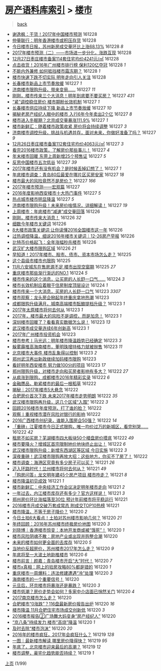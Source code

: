 [房产语料库索引](../../README.md)  > [楼市](楼市.md)
====
> [back](../README.md)

- [谢逸枫：干货！2017年中国楼市预测](http://jkwz.applinzi.com/ittc/6916824122461258757.html#%E8%B0%A2%E9%80%B8%E6%9E%AB%EF%BC%9A%E5%B9%B2%E8%B4%A7%EF%BC%812017%E5%B9%B4%E4%B8%AD%E5%9B%BD%E6%A5%BC%E5%B8%82%E9%A2%84%E6%B5%8B) 161228  
- [仲量联行：明年香港楼市或积压存货](http://jkwz.applinzi.com/ittc/6916755396609180676.html#%E4%BB%B2%E9%87%8F%E8%81%94%E8%A1%8C%EF%BC%9A%E6%98%8E%E5%B9%B4%E9%A6%99%E6%B8%AF%E6%A5%BC%E5%B8%82%E6%88%96%E7%A7%AF%E5%8E%8B%E5%AD%98%E8%B4%A7) 161228  
- [今日楼市日报，苏州新房成交量环比上涨68.13%](http://jkwz.applinzi.com/ittc/6916741467837301764.html#%E4%BB%8A%E6%97%A5%E6%A5%BC%E5%B8%82%E6%97%A5%E6%8A%A5%EF%BC%8C%E8%8B%8F%E5%B7%9E%E6%96%B0%E6%88%BF%E6%88%90%E4%BA%A4%E9%87%8F%E7%8E%AF%E6%AF%94%E4%B8%8A%E6%B6%A868.13%25) 161228 *8* 
- [2017年楼市预测（二）——市场进一步分化，涨跌互现](http://jkwz.applinzi.com/ittc/6916692751273165829.html#2017%E5%B9%B4%E6%A5%BC%E5%B8%82%E9%A2%84%E6%B5%8B%EF%BC%88%E4%BA%8C%EF%BC%89%E2%80%94%E2%80%94%E5%B8%82%E5%9C%BA%E8%BF%9B%E4%B8%80%E6%AD%A5%E5%88%86%E5%8C%96%EF%BC%8C%E6%B6%A8%E8%B7%8C%E4%BA%92%E7%8E%B0) 161228  
- [12月27日枣庄楼市备案114套住宅均价4241元/㎡](http://jkwz.applinzi.com/ittc/6916623498859774981.html#12%E6%9C%8827%E6%97%A5%E6%9E%A3%E5%BA%84%E6%A5%BC%E5%B8%82%E5%A4%87%E6%A1%88114%E5%A5%97%E4%BD%8F%E5%AE%85%E5%9D%87%E4%BB%B74241%E5%85%83%2F%E3%8E%A1) 161228  
- [点击收货！2016年广州楼市排行榜 保利120亿夺冠](http://jkwz.applinzi.com/ittc/6916614644616922117.html#%E7%82%B9%E5%87%BB%E6%94%B6%E8%B4%A7%EF%BC%812016%E5%B9%B4%E5%B9%BF%E5%B7%9E%E6%A5%BC%E5%B8%82%E6%8E%92%E8%A1%8C%E6%A6%9C+%E4%BF%9D%E5%88%A9120%E4%BA%BF%E5%A4%BA%E5%86%A0) 161228 *1* 
- [不能内外兼修 如何抵挡楼市霜冻期？](http://jkwz.applinzi.com/ittc/6916612916194575365.html#%E4%B8%8D%E8%83%BD%E5%86%85%E5%A4%96%E5%85%BC%E4%BF%AE+%E5%A6%82%E4%BD%95%E6%8A%B5%E6%8C%A1%E6%A5%BC%E5%B8%82%E9%9C%9C%E5%86%BB%E6%9C%9F%EF%BC%9F) 161228 *1* 
- [楼市快速下跌不切实际 明年走向引人关注](http://jkwz.applinzi.com/ittc/6916575273998091268.html#%E6%A5%BC%E5%B8%82%E5%BF%AB%E9%80%9F%E4%B8%8B%E8%B7%8C%E4%B8%8D%E5%88%87%E5%AE%9E%E9%99%85+%E6%98%8E%E5%B9%B4%E8%B5%B0%E5%90%91%E5%BC%95%E4%BA%BA%E5%85%B3%E6%B3%A8) 161228  
- [长春楼市新品上市节奏放缓](http://jkwz.applinzi.com/ittc/6916355480963515396.html#%E9%95%BF%E6%98%A5%E6%A5%BC%E5%B8%82%E6%96%B0%E5%93%81%E4%B8%8A%E5%B8%82%E8%8A%82%E5%A5%8F%E6%94%BE%E7%BC%93) 161227 *1* 
- [济南楼市限购升级，带来变局……](http://jkwz.applinzi.com/ittc/6916359411328353285.html#%E6%B5%8E%E5%8D%97%E6%A5%BC%E5%B8%82%E9%99%90%E8%B4%AD%E5%8D%87%E7%BA%A7%EF%BC%8C%E5%B8%A6%E6%9D%A5%E5%8F%98%E5%B1%80%E2%80%A6%E2%80%A6) 161227 *11* 
- [刚刚，楼市传来三个大消息！明年到底要不要买房？](http://jkwz.applinzi.com/ittc/6916359267979625477.html#%E5%88%9A%E5%88%9A%EF%BC%8C%E6%A5%BC%E5%B8%82%E4%BC%A0%E6%9D%A5%E4%B8%89%E4%B8%AA%E5%A4%A7%E6%B6%88%E6%81%AF%EF%BC%81%E6%98%8E%E5%B9%B4%E5%88%B0%E5%BA%95%E8%A6%81%E4%B8%8D%E8%A6%81%E4%B9%B0%E6%88%BF%EF%BC%9F) 161227 *431* 
- [“紧”调控稳住房价 楼市期盼长效机制](http://jkwz.applinzi.com/ittc/6916354672456893445.html#%E2%80%9C%E7%B4%A7%E2%80%9D%E8%B0%83%E6%8E%A7%E7%A8%B3%E4%BD%8F%E6%88%BF%E4%BB%B7+%E6%A5%BC%E5%B8%82%E6%9C%9F%E7%9B%BC%E9%95%BF%E6%95%88%E6%9C%BA%E5%88%B6) 161227 *1* 
- [长春楼市供应持续下降 新品上市节奏放缓](http://jkwz.applinzi.com/ittc/6916351727002715141.html#%E9%95%BF%E6%98%A5%E6%A5%BC%E5%B8%82%E4%BE%9B%E5%BA%94%E6%8C%81%E7%BB%AD%E4%B8%8B%E9%99%8D+%E6%96%B0%E5%93%81%E4%B8%8A%E5%B8%82%E8%8A%82%E5%A5%8F%E6%94%BE%E7%BC%93) 161227 *10* 
- [揭秘老房产经纪人眼中的楼市 入行6年今年卖出2个亿](http://jkwz.applinzi.com/ittc/6916336033758446597.html#%E6%8F%AD%E7%A7%98%E8%80%81%E6%88%BF%E4%BA%A7%E7%BB%8F%E7%BA%AA%E4%BA%BA%E7%9C%BC%E4%B8%AD%E7%9A%84%E6%A5%BC%E5%B8%82+%E5%85%A5%E8%A1%8C6%E5%B9%B4%E4%BB%8A%E5%B9%B4%E5%8D%96%E5%87%BA2%E4%B8%AA%E4%BA%BF) 161227 *8* 
- [楼市进入冬眠期？北京成交量暴涨111.9%](http://jkwz.applinzi.com/ittc/6916334052797056005.html#%E6%A5%BC%E5%B8%82%E8%BF%9B%E5%85%A5%E5%86%AC%E7%9C%A0%E6%9C%9F%EF%BC%9F%E5%8C%97%E4%BA%AC%E6%88%90%E4%BA%A4%E9%87%8F%E6%9A%B4%E6%B6%A8111.9%25) 161227 *1* 
- [楼市新鲜汇：随着楼市政策收紧 房价将会持续调整](http://jkwz.applinzi.com/ittc/6916273841856054277.html#%E6%A5%BC%E5%B8%82%E6%96%B0%E9%B2%9C%E6%B1%87%EF%BC%9A%E9%9A%8F%E7%9D%80%E6%A5%BC%E5%B8%82%E6%94%BF%E7%AD%96%E6%94%B6%E7%B4%A7+%E6%88%BF%E4%BB%B7%E5%B0%86%E4%BC%9A%E6%8C%81%E7%BB%AD%E8%B0%83%E6%95%B4) 161227 *3* 
- [济南楼市调控升级，挑战与机遇并存，面对未来，你做好准备了吗？](http://jkwz.applinzi.com/ittc/6916267429352440836.html#%E6%B5%8E%E5%8D%97%E6%A5%BC%E5%B8%82%E8%B0%83%E6%8E%A7%E5%8D%87%E7%BA%A7%EF%BC%8C%E6%8C%91%E6%88%98%E4%B8%8E%E6%9C%BA%E9%81%87%E5%B9%B6%E5%AD%98%EF%BC%8C%E9%9D%A2%E5%AF%B9%E6%9C%AA%E6%9D%A5%EF%BC%8C%E4%BD%A0%E5%81%9A%E5%A5%BD%E5%87%86%E5%A4%87%E4%BA%86%E5%90%97%EF%BC%9F) 161227 *9* 
- [12月26日枣庄楼市备案112套住宅均价4063元/㎡](http://jkwz.applinzi.com/ittc/6916264757043921925.html#12%E6%9C%8826%E6%97%A5%E6%9E%A3%E5%BA%84%E6%A5%BC%E5%B8%82%E5%A4%87%E6%A1%88112%E5%A5%97%E4%BD%8F%E5%AE%85%E5%9D%87%E4%BB%B74063%E5%85%83%2F%E3%8E%A1) 161227 *3* 
- [看完2016楼市政策，了解房价那些事儿！](http://jkwz.applinzi.com/ittc/6916260832400114693.html#%E7%9C%8B%E5%AE%8C2016%E6%A5%BC%E5%B8%82%E6%94%BF%E7%AD%96%EF%BC%8C%E4%BA%86%E8%A7%A3%E6%88%BF%E4%BB%B7%E9%82%A3%E4%BA%9B%E4%BA%8B%E5%84%BF%EF%BC%81) 161227 *4* 
- [年末楼市回暖 东莞上周新增25个预售证](http://jkwz.applinzi.com/ittc/6916255306631087108.html#%E5%B9%B4%E6%9C%AB%E6%A5%BC%E5%B8%82%E5%9B%9E%E6%9A%96+%E4%B8%9C%E8%8E%9E%E4%B8%8A%E5%91%A8%E6%96%B0%E5%A2%9E25%E4%B8%AA%E9%A2%84%E5%94%AE%E8%AF%81) 161227 *5* 
- [反思中国楼市五次低谷](http://jkwz.applinzi.com/ittc/6916249501768877060.html#%E5%8F%8D%E6%80%9D%E4%B8%AD%E5%9B%BD%E6%A5%BC%E5%B8%82%E4%BA%94%E6%AC%A1%E4%BD%8E%E8%B0%B7) 161227 *39* 
- [2017年楼市还有没有机会？是时候丢掉幻想了！](http://jkwz.applinzi.com/ittc/6916239816831534085.html#2017%E5%B9%B4%E6%A5%BC%E5%B8%82%E8%BF%98%E6%9C%89%E6%B2%A1%E6%9C%89%E6%9C%BA%E4%BC%9A%EF%BC%9F%E6%98%AF%E6%97%B6%E5%80%99%E4%B8%A2%E6%8E%89%E5%B9%BB%E6%83%B3%E4%BA%86%EF%BC%81) 161227 *1* 
- [年底楼市调查：青岛80后最爱在哪片区买房安家](http://jkwz.applinzi.com/ittc/6916238582913434628.html#%E5%B9%B4%E5%BA%95%E6%A5%BC%E5%B8%82%E8%B0%83%E6%9F%A5%EF%BC%9A%E9%9D%92%E5%B2%9B80%E5%90%8E%E6%9C%80%E7%88%B1%E5%9C%A8%E5%93%AA%E7%89%87%E5%8C%BA%E4%B9%B0%E6%88%BF%E5%AE%89%E5%AE%B6) 161227 *18* 
- [楼市最大的风险竟然不是房价？](http://jkwz.applinzi.com/ittc/6916234063647360005.html#%E6%A5%BC%E5%B8%82%E6%9C%80%E5%A4%A7%E7%9A%84%E9%A3%8E%E9%99%A9%E7%AB%9F%E7%84%B6%E4%B8%8D%E6%98%AF%E6%88%BF%E4%BB%B7%EF%BC%9F) 161227 *166* 
- [2017年楼市预测——宏观篇](http://jkwz.applinzi.com/ittc/6916233252003382276.html#2017%E5%B9%B4%E6%A5%BC%E5%B8%82%E9%A2%84%E6%B5%8B%E2%80%94%E2%80%94%E5%AE%8F%E8%A7%82%E7%AF%87) 161227  
- [2016年度影响西安楼市十大热门事件](http://jkwz.applinzi.com/ittc/6916226502344836100.html#2016%E5%B9%B4%E5%BA%A6%E5%BD%B1%E5%93%8D%E8%A5%BF%E5%AE%89%E6%A5%BC%E5%B8%82%E5%8D%81%E5%A4%A7%E7%83%AD%E9%97%A8%E4%BA%8B%E4%BB%B6) 161227 *5* 
- [热点城市楼市明显降温](http://jkwz.applinzi.com/ittc/6916172618746299397.html#%E7%83%AD%E7%82%B9%E5%9F%8E%E5%B8%82%E6%A5%BC%E5%B8%82%E6%98%8E%E6%98%BE%E9%99%8D%E6%B8%A9) 161227 *5* 
- [济南楼市限购升级！未来房价啥情况，详细解读！](http://jkwz.applinzi.com/ittc/6916201853665936389.html#%E6%B5%8E%E5%8D%97%E6%A5%BC%E5%B8%82%E9%99%90%E8%B4%AD%E5%8D%87%E7%BA%A7%EF%BC%81%E6%9C%AA%E6%9D%A5%E6%88%BF%E4%BB%B7%E5%95%A5%E6%83%85%E5%86%B5%EF%BC%8C%E8%AF%A6%E7%BB%86%E8%A7%A3%E8%AF%BB%EF%BC%81) 161227 *19* 
- [上周楼市：年底楼市“减速”成交量回落](http://jkwz.applinzi.com/ittc/6916065184887342085.html#%E4%B8%8A%E5%91%A8%E6%A5%BC%E5%B8%82%EF%BC%9A%E5%B9%B4%E5%BA%95%E6%A5%BC%E5%B8%82%E2%80%9C%E5%87%8F%E9%80%9F%E2%80%9D%E6%88%90%E4%BA%A4%E9%87%8F%E5%9B%9E%E8%90%BD) 161226  
- [刚刚，楼市传来大消息！](http://jkwz.applinzi.com/ittc/6916065120664159236.html#%E5%88%9A%E5%88%9A%EF%BC%8C%E6%A5%BC%E5%B8%82%E4%BC%A0%E6%9D%A5%E5%A4%A7%E6%B6%88%E6%81%AF%EF%BC%81) 161226 *32* 
- [细数今年楼市关键词](http://jkwz.applinzi.com/ittc/6915897224164017157.html#%E7%BB%86%E6%95%B0%E4%BB%8A%E5%B9%B4%E6%A5%BC%E5%B8%82%E5%85%B3%E9%94%AE%E8%AF%8D) 161226  
- [8大楼市政策关键词 让你读懂2016全国楼市这一年](http://jkwz.applinzi.com/ittc/6915892861995582469.html#8%E5%A4%A7%E6%A5%BC%E5%B8%82%E6%94%BF%E7%AD%96%E5%85%B3%E9%94%AE%E8%AF%8D+%E8%AE%A9%E4%BD%A0%E8%AF%BB%E6%87%822016%E5%85%A8%E5%9B%BD%E6%A5%BC%E5%B8%82%E8%BF%99%E4%B8%80%E5%B9%B4) 161226  
- [过热调控降温，细说2016年楼市关键词｜12-26房产早报](http://jkwz.applinzi.com/ittc/6915881235598803973.html#%E8%BF%87%E7%83%AD%E8%B0%83%E6%8E%A7%E9%99%8D%E6%B8%A9%EF%BC%8C%E7%BB%86%E8%AF%B42016%E5%B9%B4%E6%A5%BC%E5%B8%82%E5%85%B3%E9%94%AE%E8%AF%8D%EF%BD%9C12-26%E6%88%BF%E4%BA%A7%E6%97%A9%E6%8A%A5) 161226  
- [比特币价格起飞：全年涨幅秒杀楼市](http://jkwz.applinzi.com/ittc/6915858615184655364.html#%E6%AF%94%E7%89%B9%E5%B8%81%E4%BB%B7%E6%A0%BC%E8%B5%B7%E9%A3%9E%EF%BC%9A%E5%85%A8%E5%B9%B4%E6%B6%A8%E5%B9%85%E7%A7%92%E6%9D%80%E6%A5%BC%E5%B8%82) 161226  
- [武汉扩大楼市限购区域](http://jkwz.applinzi.com/ittc/6915735758790198277.html#%E6%AD%A6%E6%B1%89%E6%89%A9%E5%A4%A7%E6%A5%BC%E5%B8%82%E9%99%90%E8%B4%AD%E5%8C%BA%E5%9F%9F) 161226 *21* 
- [早知道！2017年楼市、股市、债市、资本市场怎么走？](http://jkwz.applinzi.com/ittc/6915638364350186500.html#%E6%97%A9%E7%9F%A5%E9%81%93%EF%BC%812017%E5%B9%B4%E6%A5%BC%E5%B8%82%E3%80%81%E8%82%A1%E5%B8%82%E3%80%81%E5%80%BA%E5%B8%82%E3%80%81%E8%B5%84%E6%9C%AC%E5%B8%82%E5%9C%BA%E6%80%8E%E4%B9%88%E8%B5%B0%EF%BC%9F) 161225  
- [这个县级市楼市也限购](http://jkwz.applinzi.com/ittc/6915593239259513861.html#%E8%BF%99%E4%B8%AA%E5%8E%BF%E7%BA%A7%E5%B8%82%E6%A5%BC%E5%B8%82%E4%B9%9F%E9%99%90%E8%B4%AD) 161225  
- [11月六安城东在售房源不足 楼市出现空窗期](http://jkwz.applinzi.com/ittc/6915572464485925892.html#11%E6%9C%88%E5%85%AD%E5%AE%89%E5%9F%8E%E4%B8%9C%E5%9C%A8%E5%94%AE%E6%88%BF%E6%BA%90%E4%B8%8D%E8%B6%B3+%E6%A5%BC%E5%B8%82%E5%87%BA%E7%8E%B0%E7%A9%BA%E7%AA%97%E6%9C%9F) 161225 *27* 
- [重庆楼市那些渐行渐远的NO.1](http://jkwz.applinzi.com/ittc/6915330915596502020.html#%E9%87%8D%E5%BA%86%E6%A5%BC%E5%B8%82%E9%82%A3%E4%BA%9B%E6%B8%90%E8%A1%8C%E6%B8%90%E8%BF%9C%E7%9A%84NO.1) 161224 *5* 
- [楼市传来的这个消息，让买房的人长舒一口气……](http://jkwz.applinzi.com/ittc/6915187687115195397.html#%E6%A5%BC%E5%B8%82%E4%BC%A0%E6%9D%A5%E7%9A%84%E8%BF%99%E4%B8%AA%E6%B6%88%E6%81%AF%EF%BC%8C%E8%AE%A9%E4%B9%B0%E6%88%BF%E7%9A%84%E4%BA%BA%E9%95%BF%E8%88%92%E4%B8%80%E5%8F%A3%E6%B0%94%E2%80%A6%E2%80%A6) 161224 *3* 
- [楼市长效机制应着眼于住房制度顶层设计](http://jkwz.applinzi.com/ittc/6915005990847382532.html#%E6%A5%BC%E5%B8%82%E9%95%BF%E6%95%88%E6%9C%BA%E5%88%B6%E5%BA%94%E7%9D%80%E7%9C%BC%E4%BA%8E%E4%BD%8F%E6%88%BF%E5%88%B6%E5%BA%A6%E9%A1%B6%E5%B1%82%E8%AE%BE%E8%AE%A1) 161224 *1* 
- [楼市传来一个大消息，买房的人长舒一口气](http://jkwz.applinzi.com/ittc/6914945477086020613.html#%E6%A5%BC%E5%B8%82%E4%BC%A0%E6%9D%A5%E4%B8%80%E4%B8%AA%E5%A4%A7%E6%B6%88%E6%81%AF%EF%BC%8C%E4%B9%B0%E6%88%BF%E7%9A%84%E4%BA%BA%E9%95%BF%E8%88%92%E4%B8%80%E5%8F%A3%E6%B0%94) 161223 *3307* 
- [楼市观察：龙头房企掀起年终重庆拿地热潮](http://jkwz.applinzi.com/ittc/6914932804382360580.html#%E6%A5%BC%E5%B8%82%E8%A7%82%E5%AF%9F%EF%BC%9A%E9%BE%99%E5%A4%B4%E6%88%BF%E4%BC%81%E6%8E%80%E8%B5%B7%E5%B9%B4%E7%BB%88%E9%87%8D%E5%BA%86%E6%8B%BF%E5%9C%B0%E7%83%AD%E6%BD%AE) 161223  
- [成都限购升级满月，城南高端楼市酝酿提档升级？](http://jkwz.applinzi.com/ittc/6914892673235551236.html#%E6%88%90%E9%83%BD%E9%99%90%E8%B4%AD%E5%8D%87%E7%BA%A7%E6%BB%A1%E6%9C%88%EF%BC%8C%E5%9F%8E%E5%8D%97%E9%AB%98%E7%AB%AF%E6%A5%BC%E5%B8%82%E9%85%9D%E9%85%BF%E6%8F%90%E6%A1%A3%E5%8D%87%E7%BA%A7%EF%BC%9F) 161223 *1* 
- [2017年太原楼市将何去何从](http://jkwz.applinzi.com/ittc/6914748888153326597.html#2017%E5%B9%B4%E5%A4%AA%E5%8E%9F%E6%A5%BC%E5%B8%82%E5%B0%86%E4%BD%95%E5%8E%BB%E4%BD%95%E4%BB%8E) 161223 *1* 
- [2017年，楼市最大的风险不是调控，而是加息！](http://jkwz.applinzi.com/ittc/6914856976835412997.html#2017%E5%B9%B4%EF%BC%8C%E6%A5%BC%E5%B8%82%E6%9C%80%E5%A4%A7%E7%9A%84%E9%A3%8E%E9%99%A9%E4%B8%8D%E6%98%AF%E8%B0%83%E6%8E%A7%EF%BC%8C%E8%80%8C%E6%98%AF%E5%8A%A0%E6%81%AF%EF%BC%81) 161223 *1* 
- [深圳楼市回暖了？看看真实数据怎么说！](http://jkwz.applinzi.com/ittc/6914854696505574405.html#%E6%B7%B1%E5%9C%B3%E6%A5%BC%E5%B8%82%E5%9B%9E%E6%9A%96%E4%BA%86%EF%BC%9F%E7%9C%8B%E7%9C%8B%E7%9C%9F%E5%AE%9E%E6%95%B0%E6%8D%AE%E6%80%8E%E4%B9%88%E8%AF%B4%EF%BC%81) 161223 *13* 
- [武汉楼市成交量连续6年创新高](http://jkwz.applinzi.com/ittc/6914759685915018244.html#%E6%AD%A6%E6%B1%89%E6%A5%BC%E5%B8%82%E6%88%90%E4%BA%A4%E9%87%8F%E8%BF%9E%E7%BB%AD6%E5%B9%B4%E5%88%9B%E6%96%B0%E9%AB%98) 161223 *1* 
- [2017年广州楼市投资机会](http://jkwz.applinzi.com/ittc/6914798592996148229.html#2017%E5%B9%B4%E5%B9%BF%E5%B7%9E%E6%A5%BC%E5%B8%82%E6%8A%95%E8%B5%84%E6%9C%BA%E4%BC%9A) 161223  
- [楼市参考丨马光远：明年楼市降温趋势已经确定](http://jkwz.applinzi.com/ittc/6914779511987373060.html#%E6%A5%BC%E5%B8%82%E5%8F%82%E8%80%83%E4%B8%A8%E9%A9%AC%E5%85%89%E8%BF%9C%EF%BC%9A%E6%98%8E%E5%B9%B4%E6%A5%BC%E5%B8%82%E9%99%8D%E6%B8%A9%E8%B6%8B%E5%8A%BF%E5%B7%B2%E7%BB%8F%E7%A1%AE%E5%AE%9A) 161223 *3* 
- [躲雾霾推高海南楼市，董明珠增持格力就被抛售](http://jkwz.applinzi.com/ittc/6914753202171151365.html#%E8%BA%B2%E9%9B%BE%E9%9C%BE%E6%8E%A8%E9%AB%98%E6%B5%B7%E5%8D%97%E6%A5%BC%E5%B8%82%EF%BC%8C%E8%91%A3%E6%98%8E%E7%8F%A0%E5%A2%9E%E6%8C%81%E6%A0%BC%E5%8A%9B%E5%B0%B1%E8%A2%AB%E6%8A%9B%E5%94%AE) 161223 *11* 
- [北京楼市大事件 楼市乱象得以控制](http://jkwz.applinzi.com/ittc/6914749810124260356.html#%E5%8C%97%E4%BA%AC%E6%A5%BC%E5%B8%82%E5%A4%A7%E4%BA%8B%E4%BB%B6+%E6%A5%BC%E5%B8%82%E4%B9%B1%E8%B1%A1%E5%BE%97%E4%BB%A5%E6%8E%A7%E5%88%B6) 161223 *2* 
- [郑州武汉再出新政继续加码楼市限购](http://jkwz.applinzi.com/ittc/6914727091873776645.html#%E9%83%91%E5%B7%9E%E6%AD%A6%E6%B1%89%E5%86%8D%E5%87%BA%E6%96%B0%E6%94%BF%E7%BB%A7%E7%BB%AD%E5%8A%A0%E7%A0%81%E6%A5%BC%E5%B8%82%E9%99%90%E8%B4%AD) 161223  
- [看好明年西安楼市 努力做100分的项目](http://jkwz.applinzi.com/ittc/6914669123606152197.html#%E7%9C%8B%E5%A5%BD%E6%98%8E%E5%B9%B4%E8%A5%BF%E5%AE%89%E6%A5%BC%E5%B8%82+%E5%8A%AA%E5%8A%9B%E5%81%9A100%E5%88%86%E7%9A%84%E9%A1%B9%E7%9B%AE) 161223 *17* 
- [郑州限购升级，对楼市走向和买房者影响有多大？](http://jkwz.applinzi.com/ittc/6914559014011929604.html#%E9%83%91%E5%B7%9E%E9%99%90%E8%B4%AD%E5%8D%87%E7%BA%A7%EF%BC%8C%E5%AF%B9%E6%A5%BC%E5%B8%82%E8%B5%B0%E5%90%91%E5%92%8C%E4%B9%B0%E6%88%BF%E8%80%85%E5%BD%B1%E5%93%8D%E6%9C%89%E5%A4%9A%E5%A4%A7%EF%BC%9F) 161222 *27* 
- [从疯涨到限购，成都楼市2016年精彩实录](http://jkwz.applinzi.com/ittc/6914518928574645253.html#%E4%BB%8E%E7%96%AF%E6%B6%A8%E5%88%B0%E9%99%90%E8%B4%AD%EF%BC%8C%E6%88%90%E9%83%BD%E6%A5%BC%E5%B8%822016%E5%B9%B4%E7%B2%BE%E5%BD%A9%E5%AE%9E%E5%BD%95) 161222 *6* 
- [金融赝品，勒紧楼市的最后一根稻草](http://jkwz.applinzi.com/ittc/6914506582397551620.html#%E9%87%91%E8%9E%8D%E8%B5%9D%E5%93%81%EF%BC%8C%E5%8B%92%E7%B4%A7%E6%A5%BC%E5%B8%82%E7%9A%84%E6%9C%80%E5%90%8E%E4%B8%80%E6%A0%B9%E7%A8%BB%E8%8D%89) 161222  
- [揭秘｜2017年楼市5大悬念](http://jkwz.applinzi.com/ittc/6914501340968780805.html#%E6%8F%AD%E7%A7%98%EF%BD%9C2017%E5%B9%B4%E6%A5%BC%E5%B8%825%E5%A4%A7%E6%82%AC%E5%BF%B5) 161222  
- [合肥房价首次下跌 未来2017年楼市走势明朗](http://jkwz.applinzi.com/ittc/6914459357923509253.html#%E5%90%88%E8%82%A5%E6%88%BF%E4%BB%B7%E9%A6%96%E6%AC%A1%E4%B8%8B%E8%B7%8C+%E6%9C%AA%E6%9D%A52017%E5%B9%B4%E6%A5%BC%E5%B8%82%E8%B5%B0%E5%8A%BF%E6%98%8E%E6%9C%97) 161222 *35* 
- [武汉楼市限购再升级，这几个区域“入围”](http://jkwz.applinzi.com/ittc/6914450127103476741.html#%E6%AD%A6%E6%B1%89%E6%A5%BC%E5%B8%82%E9%99%90%E8%B4%AD%E5%86%8D%E5%8D%87%E7%BA%A7%EF%BC%8C%E8%BF%99%E5%87%A0%E4%B8%AA%E5%8C%BA%E5%9F%9F%E2%80%9C%E5%85%A5%E5%9B%B4%E2%80%9D) 161222 *3* 
- [回顾2016楼市年度预测，打了谁的脸？](http://jkwz.applinzi.com/ittc/6914404992151979012.html#%E5%9B%9E%E9%A1%BE2016%E6%A5%BC%E5%B8%82%E5%B9%B4%E5%BA%A6%E9%A2%84%E6%B5%8B%EF%BC%8C%E6%89%93%E4%BA%86%E8%B0%81%E7%9A%84%E8%84%B8%EF%BC%9F) 161222  
- [观察丨重视楼市潜在风险对银行的影响](http://jkwz.applinzi.com/ittc/6914398814525195268.html#%E8%A7%82%E5%AF%9F%E4%B8%A8%E9%87%8D%E8%A7%86%E6%A5%BC%E5%B8%82%E6%BD%9C%E5%9C%A8%E9%A3%8E%E9%99%A9%E5%AF%B9%E9%93%B6%E8%A1%8C%E7%9A%84%E5%BD%B1%E5%93%8D) 161222  
- [2016广西楼市创纪录，谁能入围房企50强？](http://jkwz.applinzi.com/ittc/6914392530228872196.html#2016%E5%B9%BF%E8%A5%BF%E6%A5%BC%E5%B8%82%E5%88%9B%E7%BA%AA%E5%BD%95%EF%BC%8C%E8%B0%81%E8%83%BD%E5%85%A5%E5%9B%B4%E6%88%BF%E4%BC%8150%E5%BC%BA%EF%BC%9F) 161222 *14* 
- [「重磅」江夏楼市今日正式限购，唯一均价过万的新城区，看完别哭……](http://jkwz.applinzi.com/ittc/6914370738118460421.html#%E3%80%8C%E9%87%8D%E7%A3%85%E3%80%8D%E6%B1%9F%E5%A4%8F%E6%A5%BC%E5%B8%82%E4%BB%8A%E6%97%A5%E6%AD%A3%E5%BC%8F%E9%99%90%E8%B4%AD%EF%BC%8C%E5%94%AF%E4%B8%80%E5%9D%87%E4%BB%B7%E8%BF%87%E4%B8%87%E7%9A%84%E6%96%B0%E5%9F%8E%E5%8C%BA%EF%BC%8C%E7%9C%8B%E5%AE%8C%E5%88%AB%E5%93%AD%E2%80%A6%E2%80%A6) 161222 *42* 
- [租房不如买房？芜湖楼市四大板块50个楼盘房价摸底](http://jkwz.applinzi.com/ittc/6914369350017745925.html#%E7%A7%9F%E6%88%BF%E4%B8%8D%E5%A6%82%E4%B9%B0%E6%88%BF%EF%BC%9F%E8%8A%9C%E6%B9%96%E6%A5%BC%E5%B8%82%E5%9B%9B%E5%A4%A7%E6%9D%BF%E5%9D%9750%E4%B8%AA%E6%A5%BC%E7%9B%98%E6%88%BF%E4%BB%B7%E6%91%B8%E5%BA%95) 161222 *49* 
- [楼市要降火？增城区首宗限制地价地块终止出让！](http://jkwz.applinzi.com/ittc/6914367438119781380.html#%E6%A5%BC%E5%B8%82%E8%A6%81%E9%99%8D%E7%81%AB%EF%BC%9F%E5%A2%9E%E5%9F%8E%E5%8C%BA%E9%A6%96%E5%AE%97%E9%99%90%E5%88%B6%E5%9C%B0%E4%BB%B7%E5%9C%B0%E5%9D%97%E7%BB%88%E6%AD%A2%E5%87%BA%E8%AE%A9%EF%BC%81) 161222 *6* 
- [武汉楼市限购升级：新增东西湖区等区域 今日实施](http://jkwz.applinzi.com/ittc/6914364471043949573.html#%E6%AD%A6%E6%B1%89%E6%A5%BC%E5%B8%82%E9%99%90%E8%B4%AD%E5%8D%87%E7%BA%A7%EF%BC%9A%E6%96%B0%E5%A2%9E%E4%B8%9C%E8%A5%BF%E6%B9%96%E5%8C%BA%E7%AD%89%E5%8C%BA%E5%9F%9F+%E4%BB%8A%E6%97%A5%E5%AE%9E%E6%96%BD) 161222 *3* 
- [深夜重磅！武汉楼市限购再放大招：这些地方，你买不了房了！](http://jkwz.applinzi.com/ittc/6914363445016527877.html#%E6%B7%B1%E5%A4%9C%E9%87%8D%E7%A3%85%EF%BC%81%E6%AD%A6%E6%B1%89%E6%A5%BC%E5%B8%82%E9%99%90%E8%B4%AD%E5%86%8D%E6%94%BE%E5%A4%A7%E6%8B%9B%EF%BC%9A%E8%BF%99%E4%BA%9B%E5%9C%B0%E6%96%B9%EF%BC%8C%E4%BD%A0%E4%B9%B0%E4%B8%8D%E4%BA%86%E6%88%BF%E4%BA%86%EF%BC%81) 161222  
- [楼市调查：海港区究竟有多少房子可以买？](http://jkwz.applinzi.com/ittc/6914191745951990788.html#%E6%A5%BC%E5%B8%82%E8%B0%83%E6%9F%A5%EF%BC%9A%E6%B5%B7%E6%B8%AF%E5%8C%BA%E7%A9%B6%E7%AB%9F%E6%9C%89%E5%A4%9A%E5%B0%91%E6%88%BF%E5%AD%90%E5%8F%AF%E4%BB%A5%E4%B9%B0%EF%BC%9F) 161221 *26* 
- [迈入环路时代！兰州楼市将何去何从？](http://jkwz.applinzi.com/ittc/6914140436808860676.html#%E8%BF%88%E5%85%A5%E7%8E%AF%E8%B7%AF%E6%97%B6%E4%BB%A3%EF%BC%81%E5%85%B0%E5%B7%9E%E6%A5%BC%E5%B8%82%E5%B0%86%E4%BD%95%E5%8E%BB%E4%BD%95%E4%BB%8E%EF%BC%9F) 161221 *49* 
- [「购房问答」龙文明年建45个房产项目 楼市咋走？](http://jkwz.applinzi.com/ittc/6914128677674943492.html#%E3%80%8C%E8%B4%AD%E6%88%BF%E9%97%AE%E7%AD%94%E3%80%8D%E9%BE%99%E6%96%87%E6%98%8E%E5%B9%B4%E5%BB%BA45%E4%B8%AA%E6%88%BF%E4%BA%A7%E9%A1%B9%E7%9B%AE+%E6%A5%BC%E5%B8%82%E5%92%8B%E8%B5%B0%EF%BC%9F) 161221 *8* 
- [楼市降温初见成效](http://jkwz.applinzi.com/ittc/6914095731966477316.html#%E6%A5%BC%E5%B8%82%E9%99%8D%E6%B8%A9%E5%88%9D%E8%A7%81%E6%88%90%E6%95%88) 161221 *1* 
- [楼市新鲜汇：中央经济工作会议决定明年楼市走向](http://jkwz.applinzi.com/ittc/6914087568349332485.html#%E6%A5%BC%E5%B8%82%E6%96%B0%E9%B2%9C%E6%B1%87%EF%BC%9A%E4%B8%AD%E5%A4%AE%E7%BB%8F%E6%B5%8E%E5%B7%A5%E4%BD%9C%E4%BC%9A%E8%AE%AE%E5%86%B3%E5%AE%9A%E6%98%8E%E5%B9%B4%E6%A5%BC%E5%B8%82%E8%B5%B0%E5%90%91) 161221 *2* 
- [一年过去，内江楼市库存还有多少？官方这样说！](http://jkwz.applinzi.com/ittc/6914038252666618885.html#%E4%B8%80%E5%B9%B4%E8%BF%87%E5%8E%BB%EF%BC%8C%E5%86%85%E6%B1%9F%E6%A5%BC%E5%B8%82%E5%BA%93%E5%AD%98%E8%BF%98%E6%9C%89%E5%A4%9A%E5%B0%91%EF%BC%9F%E5%AE%98%E6%96%B9%E8%BF%99%E6%A0%B7%E8%AF%B4%EF%BC%81) 161221 *3* 
- [郑州房价环比涨幅落至30位 预计年前楼市将平稳运行](http://jkwz.applinzi.com/ittc/6914036299832230916.html#%E9%83%91%E5%B7%9E%E6%88%BF%E4%BB%B7%E7%8E%AF%E6%AF%94%E6%B6%A8%E5%B9%85%E8%90%BD%E8%87%B330%E4%BD%8D+%E9%A2%84%E8%AE%A1%E5%B9%B4%E5%89%8D%E6%A5%BC%E5%B8%82%E5%B0%86%E5%B9%B3%E7%A8%B3%E8%BF%90%E8%A1%8C) 161221  
- [2016楼市月成交破万套成常态 附成交TOP10热榜](http://jkwz.applinzi.com/ittc/6914018122725327877.html#2016%E6%A5%BC%E5%B8%82%E6%9C%88%E6%88%90%E4%BA%A4%E7%A0%B4%E4%B8%87%E5%A5%97%E6%88%90%E5%B8%B8%E6%80%81+%E9%99%84%E6%88%90%E4%BA%A4TOP10%E7%83%AD%E6%A6%9C) 161221  
- [楼市降温，不等于房子降价？](http://jkwz.applinzi.com/ittc/6913824967774176261.html#%E6%A5%BC%E5%B8%82%E9%99%8D%E6%B8%A9%EF%BC%8C%E4%B8%8D%E7%AD%89%E4%BA%8E%E6%88%BF%E5%AD%90%E9%99%8D%E4%BB%B7%EF%BC%9F) 161220 *2* 
- [今日土拍6大看点！土拍对苏州楼市影响几何？](http://jkwz.applinzi.com/ittc/6913801962159342597.html#%E4%BB%8A%E6%97%A5%E5%9C%9F%E6%8B%8D6%E5%A4%A7%E7%9C%8B%E7%82%B9%EF%BC%81%E5%9C%9F%E6%8B%8D%E5%AF%B9%E8%8B%8F%E5%B7%9E%E6%A5%BC%E5%B8%82%E5%BD%B1%E5%93%8D%E5%87%A0%E4%BD%95%EF%BC%9F) 161220 *21* 
- [年终回顾：2016年苏州楼市终极房价地图](http://jkwz.applinzi.com/ittc/6913794431093572612.html#%E5%B9%B4%E7%BB%88%E5%9B%9E%E9%A1%BE%EF%BC%9A2016%E5%B9%B4%E8%8B%8F%E5%B7%9E%E6%A5%BC%E5%B8%82%E7%BB%88%E6%9E%81%E6%88%BF%E4%BB%B7%E5%9C%B0%E5%9B%BE) 161220 *3* 
- [刘晓博｜香港楼市惊变：本地开发商或被“饿死”！](http://jkwz.applinzi.com/ittc/6913785203746407428.html#%E5%88%98%E6%99%93%E5%8D%9A%EF%BD%9C%E9%A6%99%E6%B8%AF%E6%A5%BC%E5%B8%82%E6%83%8A%E5%8F%98%EF%BC%9A%E6%9C%AC%E5%9C%B0%E5%BC%80%E5%8F%91%E5%95%86%E6%88%96%E8%A2%AB%E2%80%9C%E9%A5%BF%E6%AD%BB%E2%80%9D%EF%BC%81) 161220 *1* 
- [楼市风险阴魂不散：房地产业或出现并购整合潮](http://jkwz.applinzi.com/ittc/6913756586073129988.html#%E6%A5%BC%E5%B8%82%E9%A3%8E%E9%99%A9%E9%98%B4%E9%AD%82%E4%B8%8D%E6%95%A3%EF%BC%9A%E6%88%BF%E5%9C%B0%E4%BA%A7%E4%B8%9A%E6%88%96%E5%87%BA%E7%8E%B0%E5%B9%B6%E8%B4%AD%E6%95%B4%E5%90%88%E6%BD%AE) 161220  
- [未来的楼市如何更全面的去库存](http://jkwz.applinzi.com/ittc/6913738585957467141.html#%E6%9C%AA%E6%9D%A5%E7%9A%84%E6%A5%BC%E5%B8%82%E5%A6%82%E4%BD%95%E6%9B%B4%E5%85%A8%E9%9D%A2%E7%9A%84%E5%8E%BB%E5%BA%93%E5%AD%98) 161220 *5* 
- [当地价反超房价，苏州楼市2017年怎么走？](http://jkwz.applinzi.com/ittc/6913738510132839428.html#%E5%BD%93%E5%9C%B0%E4%BB%B7%E5%8F%8D%E8%B6%85%E6%88%BF%E4%BB%B7%EF%BC%8C%E8%8B%8F%E5%B7%9E%E6%A5%BC%E5%B8%822017%E5%B9%B4%E6%80%8E%E4%B9%88%E8%B5%B0%EF%BC%9F) 161220 *9* 
- [年底将至一大波土地助推楼市](http://jkwz.applinzi.com/ittc/6913735208678720516.html#%E5%B9%B4%E5%BA%95%E5%B0%86%E8%87%B3%E4%B8%80%E5%A4%A7%E6%B3%A2%E5%9C%9F%E5%9C%B0%E5%8A%A9%E6%8E%A8%E6%A5%BC%E5%B8%82) 161220 *6* 
- [楼市前言｜颜嘉：青岛楼市开启“大”时代！](http://jkwz.applinzi.com/ittc/6913723706844382212.html#%E6%A5%BC%E5%B8%82%E5%89%8D%E8%A8%80%EF%BD%9C%E9%A2%9C%E5%98%89%EF%BC%9A%E9%9D%92%E5%B2%9B%E6%A5%BC%E5%B8%82%E5%BC%80%E5%90%AF%E2%80%9C%E5%A4%A7%E2%80%9D%E6%97%B6%E4%BB%A3%EF%BC%81) 161220 *7* 
- [楼市x真相：网上的验房攻略80%都是错的](http://jkwz.applinzi.com/ittc/6913722184785986565.html#%E6%A5%BC%E5%B8%82x%E7%9C%9F%E7%9B%B8%EF%BC%9A%E7%BD%91%E4%B8%8A%E7%9A%84%E9%AA%8C%E6%88%BF%E6%94%BB%E7%95%A580%25%E9%83%BD%E6%98%AF%E9%94%99%E7%9A%84) 161220 *1* 
- [重庆楼市一周爆料：违法修建遭遇“冷”处理](http://jkwz.applinzi.com/ittc/6913681270340322308.html#%E9%87%8D%E5%BA%86%E6%A5%BC%E5%B8%82%E4%B8%80%E5%91%A8%E7%88%86%E6%96%99%EF%BC%9A%E8%BF%9D%E6%B3%95%E4%BF%AE%E5%BB%BA%E9%81%AD%E9%81%87%E2%80%9C%E5%86%B7%E2%80%9D%E5%A4%84%E7%90%86) 161220 *3* 
- [海南楼市的一个重要信号！](http://jkwz.applinzi.com/ittc/6913679275848107012.html#%E6%B5%B7%E5%8D%97%E6%A5%BC%E5%B8%82%E7%9A%84%E4%B8%80%E4%B8%AA%E9%87%8D%E8%A6%81%E4%BF%A1%E5%8F%B7%EF%BC%81) 161220  
- [元旦后，环京楼市将暴涨还是暴跌？](http://jkwz.applinzi.com/ittc/6913678952953807877.html#%E5%85%83%E6%97%A6%E5%90%8E%EF%BC%8C%E7%8E%AF%E4%BA%AC%E6%A5%BC%E5%B8%82%E5%B0%86%E6%9A%B4%E6%B6%A8%E8%BF%98%E6%98%AF%E6%9A%B4%E8%B7%8C%EF%BC%9F) 161220 *3* 
- [楼市低潮？房价走势会如何？多家中介店面已悄然关门](http://jkwz.applinzi.com/ittc/6913678087727612933.html#%E6%A5%BC%E5%B8%82%E4%BD%8E%E6%BD%AE%EF%BC%9F%E6%88%BF%E4%BB%B7%E8%B5%B0%E5%8A%BF%E4%BC%9A%E5%A6%82%E4%BD%95%EF%BC%9F%E5%A4%9A%E5%AE%B6%E4%B8%AD%E4%BB%8B%E5%BA%97%E9%9D%A2%E5%B7%B2%E6%82%84%E7%84%B6%E5%85%B3%E9%97%A8) 161220 *4* 
- [2017南京楼市怎么走？](http://jkwz.applinzi.com/ittc/6913658919028524036.html#2017%E5%8D%97%E4%BA%AC%E6%A5%BC%E5%B8%82%E6%80%8E%E4%B9%88%E8%B5%B0%EF%BC%9F) 161220  
- [合肥楼市“0涨跌”？116盘最新房价报告出炉](http://jkwz.applinzi.com/ittc/6913656869972608005.html#%E5%90%88%E8%82%A5%E6%A5%BC%E5%B8%82%E2%80%9C0%E6%B6%A8%E8%B7%8C%E2%80%9D%EF%BC%9F116%E7%9B%98%E6%9C%80%E6%96%B0%E6%88%BF%E4%BB%B7%E6%8A%A5%E5%91%8A%E5%87%BA%E7%82%89) 161220 *16* 
- [楼市降温 11月合肥住宅市场成交创新低](http://jkwz.applinzi.com/ittc/6913652443107034117.html#%E6%A5%BC%E5%B8%82%E9%99%8D%E6%B8%A9+11%E6%9C%88%E5%90%88%E8%82%A5%E4%BD%8F%E5%AE%85%E5%B8%82%E5%9C%BA%E6%88%90%E4%BA%A4%E5%88%9B%E6%96%B0%E4%BD%8E) 161220 *3* 
- [2016楼市报告②广场舞大妈变身“房产经纪人”](http://jkwz.applinzi.com/ittc/6913636087355671557.html#2016%E6%A5%BC%E5%B8%82%E6%8A%A5%E5%91%8A%E2%91%A1%E5%B9%BF%E5%9C%BA%E8%88%9E%E5%A4%A7%E5%A6%88%E5%8F%98%E8%BA%AB%E2%80%9C%E6%88%BF%E4%BA%A7%E7%BB%8F%E7%BA%AA%E4%BA%BA%E2%80%9D) 161220  
- [“京八条”持续发力 楼市“高烧”降温](http://jkwz.applinzi.com/ittc/6913627858621957124.html#%E2%80%9C%E4%BA%AC%E5%85%AB%E6%9D%A1%E2%80%9D%E6%8C%81%E7%BB%AD%E5%8F%91%E5%8A%9B+%E6%A5%BC%E5%B8%82%E2%80%9C%E9%AB%98%E7%83%A7%E2%80%9D%E9%99%8D%E6%B8%A9) 161220 *1* 
- [及时去除“楼市泡沫”](http://jkwz.applinzi.com/ittc/6913599557190812677.html#%E5%8F%8A%E6%97%B6%E5%8E%BB%E9%99%A4%E2%80%9C%E6%A5%BC%E5%B8%82%E6%B3%A1%E6%B2%AB%E2%80%9D) 161220 *20* 
- [2016年的楼市疯狂，2017年会疯狂什么？](http://jkwz.applinzi.com/ittc/6913467389038822404.html#2016%E5%B9%B4%E7%9A%84%E6%A5%BC%E5%B8%82%E7%96%AF%E7%8B%82%EF%BC%8C2017%E5%B9%B4%E4%BC%9A%E7%96%AF%E7%8B%82%E4%BB%80%E4%B9%88%EF%BC%9F) 161219 *128* 
- [一图｜最新楼市解读 哪里房价降得快？](http://jkwz.applinzi.com/ittc/6913466655790597124.html#%E4%B8%80%E5%9B%BE%EF%BD%9C%E6%9C%80%E6%96%B0%E6%A5%BC%E5%B8%82%E8%A7%A3%E8%AF%BB+%E5%93%AA%E9%87%8C%E6%88%BF%E4%BB%B7%E9%99%8D%E5%BE%97%E5%BF%AB%EF%BC%9F) 161219 *95* 
- [年底了，北京楼市迎来最后的高潮？](http://jkwz.applinzi.com/ittc/6913454025231303684.html#%E5%B9%B4%E5%BA%95%E4%BA%86%EF%BC%8C%E5%8C%97%E4%BA%AC%E6%A5%BC%E5%B8%82%E8%BF%8E%E6%9D%A5%E6%9C%80%E5%90%8E%E7%9A%84%E9%AB%98%E6%BD%AE%EF%BC%9F) 161219 *12* 
- [楼市调整，豪宅化趋势能否持续？](http://jkwz.applinzi.com/ittc/6913402487418913797.html#%E6%A5%BC%E5%B8%82%E8%B0%83%E6%95%B4%EF%BC%8C%E8%B1%AA%E5%AE%85%E5%8C%96%E8%B6%8B%E5%8A%BF%E8%83%BD%E5%90%A6%E6%8C%81%E7%BB%AD%EF%BC%9F) 161219 *1* 


 [上页](楼市2.md)           (1/99)